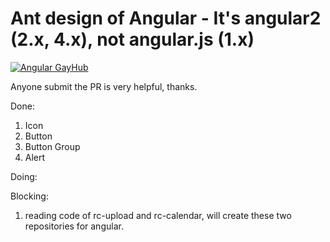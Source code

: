 # Ant design of Angular - It's angular2 (2.x, 4.x), not angular.js (1.x)

[![Angular GayHub][Angular Icon]][Angular GayHub]

[Angular Icon]: https://avatars2.githubusercontent.com/u/139426
[Angular GayHub]: https://github.com/angular
[Angular WebSite]: https://angular.io
[Angular WebSite CN]: https://angular.cn/

Anyone submit the PR is very helpful, thanks.

Done:

1. Icon
1. Button
1. Button Group
1. Alert

Doing:

Blocking:

1. reading code of rc-upload and rc-calendar, will create these two repositories for angular.
